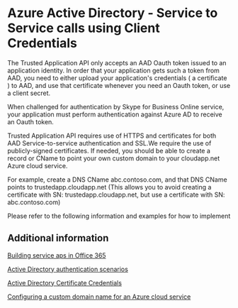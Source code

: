 # Azure Active Directory - Service to Service calls using Client Credentials


The Trusted Application API only accepts an AAD Oauth token issued to an application identity.  In order that your application gets such a token from AAD, you need to either upload your application's credentials ( a certificate ) to AAD, and use that certificate whenever you need an Oauth token, or use a client secret.
 
When challenged for authentication by Skype for Business Online service, your application must perform authentication against Azure AD to receive an Oauth token.

Trusted Application API requires use of HTTPS and certificates for both AAD Service-to-service authentication and SSL.We require the use of publicly-signed certificates.  If needed, you should be able to create a record or CName to point your own custom domain to your cloudapp.net Azure cloud service.
 
For example, create a DNS CName abc.contoso.com, and that DNS CName points to trustedapp.cloudapp.net (This allows you to avoid creating a certificate with SN: trustedapp.cloudapp.net, but use a certificate with SN: abc.contoso.com)
 
Please refer to the following information and examples for how to implement
 
## Additional information

[Building service aps in Office 365](https://msdn.microsoft.com/en-us/office/office365/howto/building-service-apps-in-office-365)

[Active Directory authentication scenarios](https://azure.microsoft.com/en-us/documentation/articles/active-directory-authentication-scenarios)

[Active Directory Certificate Credentials](https://github.com/Azure-Samples/active-directory-dotnet-daemon-certificate-credential)

[Configuring a custom domain name for an Azure cloud service](https://azure.microsoft.com/en-us/documentation/articles/cloud-services-custom-domain-name-portal)